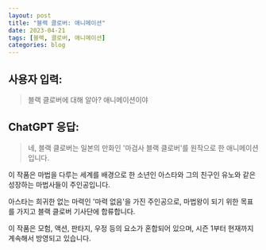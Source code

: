```yaml
---
layout: post
title: "블랙 클로버: 애니메이션"
date: 2023-04-21
tags: [블랙, 클로버, 애니메이션]
categories: blog
---
```


## 사용자 입력:
> 블랙 클로버에 대해 알아? 애니메이션이야

## ChatGPT 응답:
> 네, 블랙 클로버는 일본의 만화인 '마검사 블랙 클로버'를 원작으로 한 애니메이션입니다. 

이 작품은 마법을 다루는 세계를 배경으로 한 소년인 아스타와 그의 친구인 유노와 같은 성장하는 마법사들이 주인공입니다. 

아스타는 희귀한 없는 마력인 '마력 없음'을 가진 주인공으로, 마법왕이 되기 위한 목표를 가지고 블랙 클로버 기사단에 합류합니다. 

이 작품은 모험, 액션, 판타지, 우정 등의 요소가 혼합되어 있으며, 시즌 1부터 현재까지 계속해서 방영되고 있습니다.

